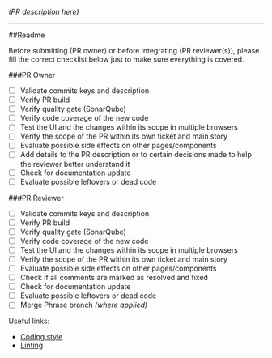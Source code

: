 
*(PR description here)*


***
##Readme

Before submitting (PR owner) or before integrating (PR reviewer(s)), please fill the correct checklist below just to make sure everything is covered.

###PR Owner
- [ ] Validate commits keys and description
- [ ] Verify PR build
- [ ] Verify quality gate (SonarQube)
- [ ] Verify code coverage of the new code
- [ ] Test the UI and the changes within its scope in multiple browsers
- [ ] Verify the scope of the PR within its own ticket and main story
- [ ] Evaluate possible side effects on other pages/components
- [ ] Add details to the PR description or to certain decisions made to help the reviewer better understand it   
- [ ] Check for documentation update
- [ ] Evaluate possible leftovers or dead code

###PR Reviewer
- [ ] Validate commits keys and description
- [ ] Verify PR build
- [ ] Verify quality gate (SonarQube)
- [ ] Verify code coverage of the new code
- [ ] Test the UI and the changes within its scope in multiple browsers
- [ ] Verify the scope of the PR within its own ticket and main story
- [ ] Evaluate possible side effects on other pages/components
- [ ] Check if all comments are marked as resolved and fixed
- [ ] Check for documentation update
- [ ] Evaluate possible leftovers or dead code
- [ ] Merge Phrase branch *(where applied)*

Useful links:
* [Coding style](https://bosch-pt.atlassian.net/wiki/spaces/SMAR/pages/7767556988/Coding+Guidlines+Angular+TypeScript) 
* [Linting](https://bosch-pt.atlassian.net/wiki/spaces/SMAR/pages/7834563398/Angular+Linting+COP)
